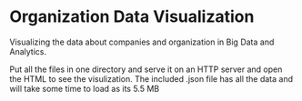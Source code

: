 Organization Data Visualization
===============================

Visualizing the data about companies and organization in Big Data and Analytics.


Put all the files in one directory and serve it on an HTTP server and open the HTML to see the visulization. 
The included .json file has all the data and will take some time to load as its 5.5 MB
